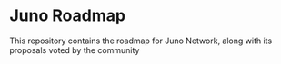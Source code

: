# Juno Roadmap

This repository contains the roadmap for Juno Network, along with its proposals voted by the community
